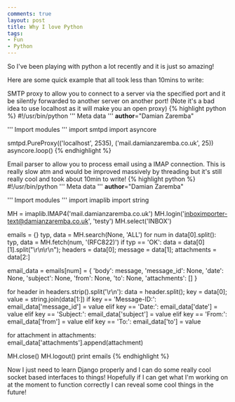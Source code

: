 ```yaml
---
comments: true
layout: post
title: Why I love Python
tags:
- Fun
- Python
---
```


So I've been playing with python a lot recently and it is just so amazing!

Here are some quick example that all took less than 10mins to write:

SMTP proxy to allow you to connect to a server via the specified port and it be silently forwarded to another server on another port! (Note it's a bad idea to use localhost as it will make you an open proxy)
{% highlight python %}
#!/usr/bin/python
'''
Meta data
'''
__author__="Damian Zaremba"

'''
Import modules
'''
import smtpd
import asyncore

smtpd.PureProxy(('localhost', 2535), ('mail.damianzaremba.co.uk', 25))
asyncore.loop()
{% endhighlight %}

Email parser to allow you to process email using a IMAP connection. This is really slow atm and would be improved massively by threading but it's still really cool and took about 10min to write!
{% highlight python %}
#!/usr/bin/python
'''
Meta data
'''
__author__="Damian Zaremba"

'''
Import modules
'''
import imaplib
import string

MH = imaplib.IMAP4('mail.damianzaremba.co.uk')
MH.login('inboximporter-text@damianzaremba.co.uk', 'testy')
MH.select('INBOX')

emails = {}
typ, data = MH.search(None, 'ALL')
for num in data[0].split():
 typ, data = MH.fetch(num, '(RFC822)')
 if typ == 'OK':
 data = data[0][1].split("\r\n\r\n"); headers = data[0]; message = data[1]; attachments = data[2:]

email_data = emails[num] = {
 'body': message,
 'message_id': None,
 'date': None,
 'subject': None,
 'from': None,
 'to': None,
 'attachments': []
 }

for header in headers.strip().split('\r\n'):
 data = header.split(); key = data[0]; value = string.join(data[1:])
 if key == 'Message-ID:':
 email_data['message_id'] = value
 elif key == 'Date:':
 email_data['date'] = value
 elif key == 'Subject:':
 email_data['subject'] = value
 elif key == 'From:':
 email_data['from'] = value
 elif key == 'To:':
 email_data['to'] = value

for attachment in attachments:
 email_data['attachments'].append(attachment)

MH.close()
MH.logout()
print emails
{% endhighlight %}

Now I just need to learn Django properly and I can do some really cool socket based interfaces to things! Hopefully if I can get what I'm working on at the moment to function correctly I can reveal some cool things in the future!
